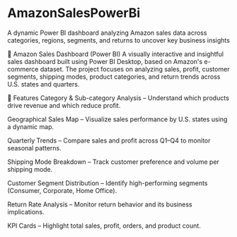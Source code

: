 # AmazonSalesPowerBi
A dynamic Power BI dashboard analyzing Amazon sales data across categories, regions, segments, and returns to uncover key business insights

🛒 Amazon Sales Dashboard (Power BI)
A visually interactive and insightful sales dashboard built using Power BI Desktop, based on Amazon's e-commerce dataset. The project focuses on analyzing sales, profit, customer segments, shipping modes, product categories, and return trends across U.S. states and quarters.

📌 Features
Category & Sub-category Analysis – Understand which products drive revenue and which reduce profit.

Geographical Sales Map – Visualize sales performance by U.S. states using a dynamic map.

Quarterly Trends – Compare sales and profit across Q1–Q4 to monitor seasonal patterns.

Shipping Mode Breakdown – Track customer preference and volume per shipping mode.

Customer Segment Distribution – Identify high-performing segments (Consumer, Corporate, Home Office).

Return Rate Analysis – Monitor return behavior and its business implications.

KPI Cards – Highlight total sales, profit, orders, and product count.
